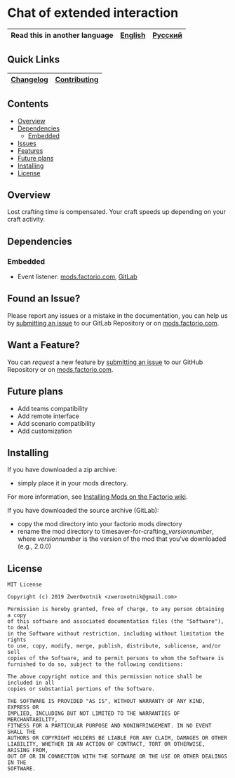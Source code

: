 # Chat of extended interaction

Read this in another language | [English](/README.md) | [Русский](/docs/ru/README.md)
|---|---|---|

## Quick Links

[Changelog](CHANGELOG.md) | [Contributing](CONTRIBUTING.md)
|---|---|

## Contents

* [Overview](#overview)
* [Dependencies](#dependencies)
    * [Embedded](#embedded)
* [Issues](#issue)
* [Features](#feature)
* [Future plans](#Future-plans)
* [Installing](#installing)
* [License](#license)

## Overview

Lost crafting time is compensated. Your craft speeds up depending on your craft activity.

## Dependencies

### Embedded

* Event listener: [mods.factorio.com](https://mods.factorio.com/mod/event-listener), [GitLab](https://gitlab.com/ZwerOxotnik/event-listener)

## <a name="issue"></a> Found an Issue?

Please report any issues or a mistake in the documentation, you can help us by
[submitting an issue](https://gitlab.com/ZwerOxotnik/timesaver-for-crafting/issues) to our GitLab Repository or on [mods.factorio.com](https://mods.factorio.com/mod/timesaver-for-crafting/discussion).

## <a name="feature"></a> Want a Feature?

You can *request* a new feature by [submitting an issue](https://gitlab.com/ZwerOxotnik/timesaver-for-crafting/issues) to our GitHub
Repository or on [mods.factorio.com](https://mods.factorio.com/mod/timesaver-for-crafting/discussion).

## Future plans

* Add teams compatibility
* Add remote interface
* Add scenario compatibility
* Add customization

## Installing

If you have downloaded a zip archive:

* simply place it in your mods directory.

For more information, see [Installing Mods on the Factorio wiki](https://wiki.factorio.com/index.php?title=Installing_Mods).

If you have downloaded the source archive (GitLab):

* copy the mod directory into your factorio mods directory
* rename the mod directory to timesaver-for-crafting_*versionnumber*, where *versionnumber* is the version of the mod that you've downloaded (e.g., 2.0.0)

## License

```
MIT License

Copyright (c) 2019 ZwerOxotnik <zweroxotnik@gmail.com>

Permission is hereby granted, free of charge, to any person obtaining a copy
of this software and associated documentation files (the "Software"), to deal
in the Software without restriction, including without limitation the rights
to use, copy, modify, merge, publish, distribute, sublicense, and/or sell
copies of the Software, and to permit persons to whom the Software is
furnished to do so, subject to the following conditions:

The above copyright notice and this permission notice shall be included in all
copies or substantial portions of the Software.

THE SOFTWARE IS PROVIDED "AS IS", WITHOUT WARRANTY OF ANY KIND, EXPRESS OR
IMPLIED, INCLUDING BUT NOT LIMITED TO THE WARRANTIES OF MERCHANTABILITY,
FITNESS FOR A PARTICULAR PURPOSE AND NONINFRINGEMENT. IN NO EVENT SHALL THE
AUTHORS OR COPYRIGHT HOLDERS BE LIABLE FOR ANY CLAIM, DAMAGES OR OTHER
LIABILITY, WHETHER IN AN ACTION OF CONTRACT, TORT OR OTHERWISE, ARISING FROM,
OUT OF OR IN CONNECTION WITH THE SOFTWARE OR THE USE OR OTHER DEALINGS IN THE
SOFTWARE.
```

[homepage]: http://mods.factorio.com/mod/timesaver-for-crafting
[Factorio]: https://factorio.com/
